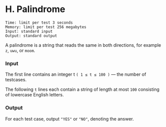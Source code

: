 # H. Palindrome

```text
Time: limit per test 3 seconds
Memory: limit per test 256 megabytes
Input: standard input
Output: standard output
```

A palindrome is a string that reads the same in both directions, for example ```z```, ```uwu```, or ```moom```.

### **Input**
The first line contains an integer t ```( 1 ≤ t ≤ 100 )``` — the number of testcases.

The following ```t``` lines each contain a string of length at most ```100``` consisting of lowercase English letters.

### **Output**
For each test case, output ```"YES"``` or ```"NO"```, denoting the answer.